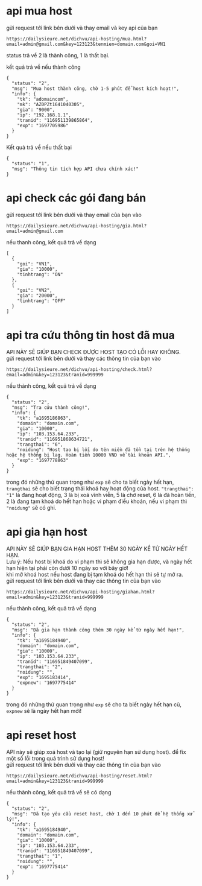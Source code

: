 

# api mua host
gửi request tới link bên dưới và thay email và key api của bạn
```
https://dailysieure.net/dichvu/api-hosting/mua.html?email=admin@gmail.com&key=123123&tenmien=domain.com&goi=VN1
```
 status trả về 2 là thành công, 1 là thất bại.  

kết quả trả về nếu thành công  
```
{
  "status": "2",
  "msg": "Mua host thành công, chờ 1-5 phút để host kích hoạt!",
  "info": {
    "tk": "adomaincom",
    "mk": "AZ0PZt1641040305",
    "gia": "9000",
    "ip": "192.168.1.1",
    "tranid": "116951139865864",
    "exp": "1697705986"
  }
}
```

Kết quả trả về nếu thất bại 
```
{
  "status": "1",
  "msg": "Thông tin tích hợp API chưa chính xác!"
}
 ```



# api check các gói đang bán
gửi request tới link bên dưới và thay email của bạn vào
```
https://dailysieure.net/dichvu/api-hosting/gia.html?email=admin@gmail.com
```
nếu thanh công, kết quả trả về dạng 
```
[
  {
    "goi": "VN1",
    "gia": "10000",
    "tinhtrang": "ON"
  },
  {
    "goi": "VN2",
    "gia": "20000",
    "tinhtrang": "OFF"
  }
]
```

# api tra cứu thông tin host đã mua
API NÀY SẼ GIÚP BẠN CHECK ĐƯỢC HOST TẠO CÓ LỖI HAY KHÔNG.  
gửi request tới link bên dưới và thay các thông tin của bạn vào
```
https://dailysieure.net/dichvu/api-hosting/check.html?email=admin&key=123123&tranid=999999
```
nếu thành công, kết quả trả về dạng 
```
{
  "status": "2",
  "msg": "Tra cứu thành công!",
  "info": {
    "tk": "a1695186863",
    "domain": "domain.com",
    "gia": "10000",
    "ip": "103.153.64.233",
    "tranid": "116951868634721",
    "trangthai": "6",
    "noidung": "Host tạo bị lỗi do tên miền đã tồn tại trên hệ thống hoặc hệ thống bị lag. Hoàn tiền 10000 VND về tài khoản API.",
    "exp": "1697778863"
  }
}
```
trong đó những thứ quan trọng như `exp` sẽ cho ta biết ngày hết hạn, `trangthai` sẽ cho biết trạng thái khoá hay hoạt động của host. `"trangthai": "1"` là đang hoạt động, 3 là bị xoá vĩnh viễn, 5 là chờ reset, 6 là đã hoàn tiền, 2 là đang tạm khoá do hết hạn hoặc vi phạm điều khoản, nếu vi phạm thì `"noidung"` sẽ có ghi. 

# api gia hạn host
API NÀY SẼ GIÚP BẠN GIA HẠN HOST THÊM 30 NGÀY KỂ TỬ NGÀY HẾT HẠN.  
Lưu ý: Nếu host bị khoá do vi phạm thì sẽ không gia hạn được, và ngày hết hạn hiện tại phải còn dưới 10 ngày so với bây giờ!  
khi mở khoá host nếu host đang bị tạm khoá do hết hạn thì sẽ tự mở ra.  
gửi request tới link bên dưới và thay các thông tin của bạn vào
```
https://dailysieure.net/dichvu/api-hosting/giahan.html?email=admin&key=123123&tranid=999999
```
nếu thành công, kết quả trả về dạng 
```
{
  "status": "2",
  "msg": "Đã gia hạn thành công thêm 30 ngày kể từ ngày hết hạn!",
  "info": {
    "tk": "a1695184940",
    "domain": "domain.com",
    "gia": "10000",
    "ip": "103.153.64.233",
    "tranid": "116951849407099",
    "trangthai": "2",
    "noidung": "",
    "exp": "1695183414",
    "expnew": "1697775414"
  }
}
```
trong đó những thứ quan trọng như `exp` sẽ cho ta biết ngày hết hạn cũ, `expnew` sẽ là ngày hết hạn mới!


# api reset host
API này sẽ giúp xoá host và tạo lại (giữ nguyên hạn sử dụng host). để fix một số lỗi trong quá trình sử dụng host!  
gửi request tới link bên dưới và thay các thông tin của bạn vào
```
https://dailysieure.net/dichvu/api-hosting/reset.html?email=admin&key=123123&tranid=999999
```
nếu thành công, kết quả trả về sẽ có dạng 
```
{
  "status": "2",
  "msg": "Đã tạo yêu cầu reset host, chờ 1 đến 10 phút để hệ thống xử lý!",
  "info": {
    "tk": "a1695184940",
    "domain": "domain.com",
    "gia": "10000",
    "ip": "103.153.64.233",
    "tranid": "116951849407099",
    "trangthai": "1",
    "noidung": "",
    "exp": "1697775414"
  }
}
```

